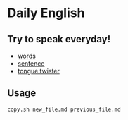 # Daily English

## Try to speak everyday!
- [words](./contents/words)
- [sentence](./contents/sentence)
- [tongue twister](./contents/tongue_twister)


## Usage
```
copy.sh new_file.md previous_file.md
```
